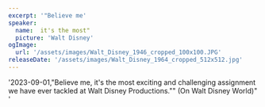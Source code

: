 ```yaml
---
excerpt: '"Believe me'
speaker:
  name:  it's the most"
  picture: 'Walt Disney'
ogImage:
  url: '/assets/images/Walt_Disney_1946_cropped_100x100.JPG'
releaseDate: '/assets/images/Walt_Disney_1964_cropped_512x512.jpg'
---
```


'2023-09-01,"Believe me, it's the most exciting and challenging assignment we have ever tackled at Walt Disney Productions."" (On Walt Disney World)"'
